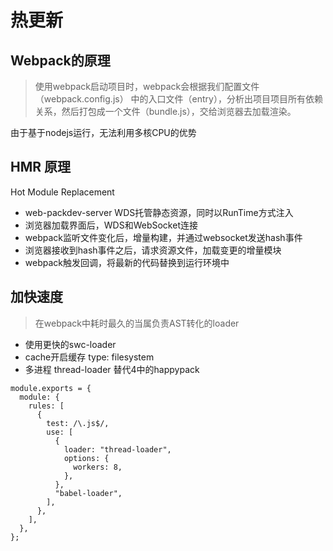 # 热更新

## Webpack的原理
> 使用webpack启动项目时，webpack会根据我们配置文件（webpack.config.js） 中的入口文件（entry），分析出项目项目所有依赖关系，然后打包成一个文件（bundle.js），交给浏览器去加载渲染。


由于基于nodejs运行，无法利用多核CPU的优势


## HMR 原理
Hot Module Replacement
* web-packdev-server WDS托管静态资源，同时以RunTime方式注入
* 浏览器加载界面后，WDS和WebSocket连接
* webpack监听文件变化后，增量构建，并通过websocket发送hash事件
* 浏览器接收到hash事件之后，请求资源文件，加载变更的增量模块
* webpack触发回调，将最新的代码替换到运行环境中

## 加快速度
> 在webpack中耗时最久的当属负责AST转化的loader
* 使用更快的swc-loader
* cache开启缓存 type: filesystem
* 多进程 thread-loader 替代4中的happypack

```
module.exports = {
  module: {
    rules: [
      {
        test: /\.js$/,
        use: [
          {
            loader: "thread-loader",
            options: {
              workers: 8,
            },
          },
          "babel-loader",
        ],
      },
    ],
  },
};
```
